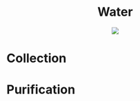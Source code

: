 <h1 align="center"> Water </h1>

<p align="center" width="100%"><img src="./images/water.png" /></p>

# Collection

# Purification
